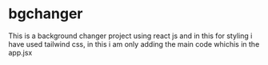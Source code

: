 # bgchanger
This is a background changer project using react js and in this for styling i have used tailwind css, in this i am only adding the main code whichis in the app.jsx 
